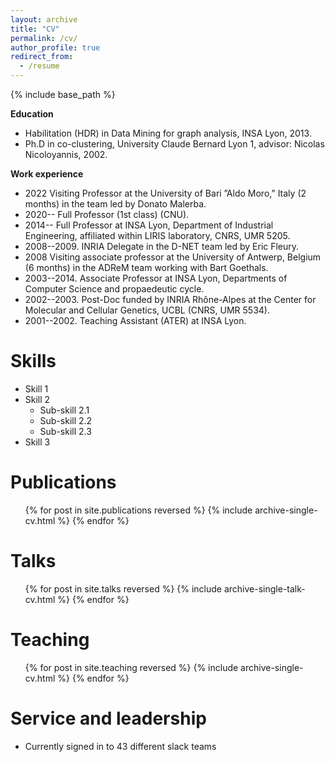 ```yaml
---
layout: archive
title: "CV"
permalink: /cv/
author_profile: true
redirect_from:
  - /resume
---
```


{% include base_path %}

**Education**
* Habilitation (HDR) in Data Mining for graph analysis, INSA Lyon, 2013.
* Ph.D in co-clustering, University Claude
Bernard Lyon 1, advisor: Nicolas Nicoloyannis, 2002.


**Work experience**

* 2022 Visiting Professor at the University of Bari ”Aldo Moro,” Italy (2 months) in the team led by Donato Malerba.
* 2020-- Full Professor (1st class) (CNU).
* 2014-- Full Professor at INSA Lyon, Department of Industrial Engineering, affiliated within LIRIS laboratory, CNRS, UMR 5205.
* 2008--2009. INRIA Delegate in the D-NET team led by Eric Fleury.
* 2008 Visiting associate professor at the University of Antwerp, Belgium (6 months) in the ADReM team working with Bart Goethals.
* 2003--2014. Associate Professor at INSA Lyon, Departments of Computer Science and propaedeutic cycle.
* 2002--2003. Post-Doc funded by INRIA Rhône-Alpes at the Center for Molecular and Cellular Genetics, UCBL (CNRS, UMR 5534).
* 2001--2002. Teaching Assistant (ATER) at INSA Lyon.


  
Skills
======
* Skill 1
* Skill 2
  * Sub-skill 2.1
  * Sub-skill 2.2
  * Sub-skill 2.3
* Skill 3

Publications
======
  <ul>{% for post in site.publications reversed %}
    {% include archive-single-cv.html %}
  {% endfor %}</ul>
  
Talks
======
  <ul>{% for post in site.talks reversed %}
    {% include archive-single-talk-cv.html  %}
  {% endfor %}</ul>
  
Teaching
======
  <ul>{% for post in site.teaching reversed %}
    {% include archive-single-cv.html %}
  {% endfor %}</ul>
  
Service and leadership
======
* Currently signed in to 43 different slack teams
